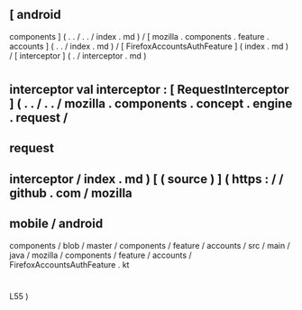 [
android
-
components
]
(
.
.
/
.
.
/
index
.
md
)
/
[
mozilla
.
components
.
feature
.
accounts
]
(
.
.
/
index
.
md
)
/
[
FirefoxAccountsAuthFeature
]
(
index
.
md
)
/
[
interceptor
]
(
.
/
interceptor
.
md
)
#
interceptor
val
interceptor
:
[
RequestInterceptor
]
(
.
.
/
.
.
/
mozilla
.
components
.
concept
.
engine
.
request
/
-
request
-
interceptor
/
index
.
md
)
[
(
source
)
]
(
https
:
/
/
github
.
com
/
mozilla
-
mobile
/
android
-
components
/
blob
/
master
/
components
/
feature
/
accounts
/
src
/
main
/
java
/
mozilla
/
components
/
feature
/
accounts
/
FirefoxAccountsAuthFeature
.
kt
#
L55
)
